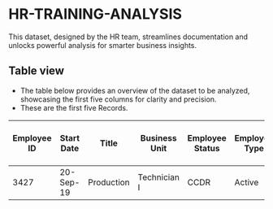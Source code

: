 # HR-TRAINING-ANALYSIS
This dataset, designed by the HR team, streamlines documentation and unlocks powerful analysis for smarter business insights.

## Table view 
+ The table below provides an overview of the dataset to be analyzed, showcasing the first five columns for clarity and precision.
+ These are the first five Records.
  
|Employee ID | Start Date | Title | Business Unit | Employee Status | Employee Type | Pay Zone | Employee Classification Type | Department Type | Division | DOB | State | Gender Code | Race Description | Marital Description | Performance Score | Current Employee Rating | Survey Date | Engagement Score | Satisfaction Score | Work-Life Balance Score | Training Date | Training Program Name | Training Type | Training Outcome | Training Duration (Days) | Training Cost | Age | Age Distribution | 
|-------------|------------|-------|---------------|-----------------|----------------|----------|-----------------------------|------------------|----------|-----|-------|-------------|------------------|--------------------|-------------------|-------------------------|-------------|-----------------|------------------|----------------------|----------------|----------------------|-------------|------------------|-------------------------|-----------------|-----|------------------|
|3427|	20-Sep-19	|Production| Technician I	|CCDR	|Active|	Contract	|Zone C|	Temporary|	Production  | Finance & Accounting	|7/10/1969|	MA|	Female|	White|Widowed|Fully Meets|	4|	1/14/2023|	1|	2|	3|	15-Jul-23|	Leadership Development|	Internal|	Failed|	2	|606.11|	50	|Millenial|


 
